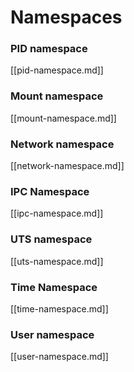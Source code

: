 # Namespaces

### **PID namespace**

[[pid-namespace.md]]

### **Mount namespace**

[[mount-namespace.md]]

### **Network namespace**

[[network-namespace.md]]

### **IPC Namespace**

[[ipc-namespace.md]]

### **UTS namespace**

[[uts-namespace.md]]

### Time Namespace

[[time-namespace.md]]

### User namespace

[[user-namespace.md]]

